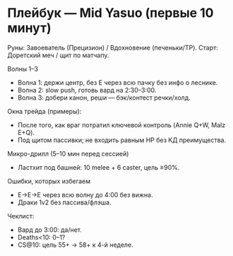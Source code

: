 # Плейбук — Mid Yasuo (первые 10 минут)

Руны: Завоеватель (Прецизион) / Вдохновение (печеньки/TP).
Старт: Доретский меч / щит по матчапу.

Волны 1–3
- Волна 1: держи центр, без E через всю пачку без инфо о леснике.
- Волна 2: slow push, готовь вард на 2:30–3:00.
- Волна 3: добери канон, реши — бэк/контест речки/холд.

Окна трейда (примеры):
- После того, как враг потратил ключевой контроль (Annie Q+W, Malz E+Q).
- Под щитом пассивки; не входить равным HP без KД преимущества.

Микро-дрилл (5–10 мин перед сессией)
- Ластхит под башней: 10 melee + 6 caster, цель ≥90%.

Ошибки, которых избегаем
- E→E→E через всю волну до 4:00 без вижна.
- Драки 1v2 без пассива/флэша.

Чеклист:
- Вард до 3:00: да/нет.
- Deaths<10: 0–1?
- CS@10: цель 55+ → 58+ к 4-й неделе.